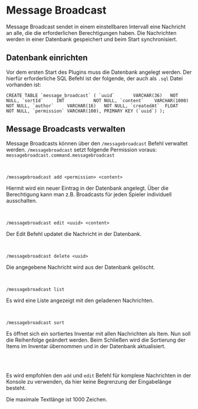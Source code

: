 # Message Broadcast

Message Broadcast sendet in einem einstellbaren Intervall eine Nachricht an alle, die die
erforderlichen Berechtigungen haben. Die Nachrichten werden in einer Datenbank gespeichert und beim
Start synchronisiert.

## Datenbank einrichten

Vor dem ersten Start des Plugins muss die Datenbank angelegt werden. Der hierfür erforderliche SQL
Befehl ist der folgende, der auch als `.sql` Datei vorhanden ist:

``
CREATE TABLE `message_broadcast`
(
`uuid`       VARCHAR(36)   NOT NULL,
`sortId`     INT           NOT NULL,
`content`    VARCHAR(1000) NOT NULL,
`author`     VARCHAR(16)   NOT NULL,
`createdAt`  FLOAT         NOT NULL,
`permission` VARCHAR(100),
PRIMARY KEY (`uuid`)
);
``

## Message Broadcasts verwalten

Message Broadcasts können über den ``/messagebroadcast`` Befehl verwaltet werden.
``/messagebroadcast`` setzt folgende Permission voraus: `messagebroadcast.command.messagebroadcast`

<br>

``/messagebroadcast add <permission> <content>``

Hiermit wird ein neuer Eintrag in der Datenbank angelegt.
Über die Berechtigung kann man z.B. Broadcasts für jeden Spieler individuell ausschalten.

<br>

``/messagebroadcast edit <uuid> <content>``

Der Edit Befehl updatet die Nachricht in der Datenbank.

<br>

``/messagebroadcast delete <uuid>``

Die angegebene Nachricht wird aus der Datenbank gelöscht.

<br>

``/messagebroadcast list``

Es wird eine Liste angezeigt mit den geladenen Nachrichten.

<br>

`/messagebroadcast sort`

Es öffnet sich ein sortiertes Inventar mit allen Nachrichten als Item. Nun soll die Reihenfolge
geändert werden. Beim Schließen wird die
Sortierung der Items im Inventar übernommen und in der Datenbank aktualisiert.

<br>
<br>

Es wird empfohlen den `add` und `edit` Befehl für komplexe Nachrichten in der Konsole zu verwenden,
da hier keine Begrenzung der Eingabelänge besteht.

Die maximale Textlänge ist 1000 Zeichen.
